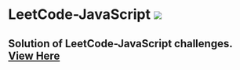 ﻿# LeetCode-JavaScript     <a href="https://hits.seeyoufarm.com"><img src="https://hits.seeyoufarm.com/api/count/incr/badge.svg?url=https%3A%2F%2Fgithub.com%2FShubham-Bhoite%2FLeetCode-JavaScript&count_bg=%2379C83D&title_bg=%23555555&icon=javascript.svg&icon_color=%23E7E7E7&title=hits&edge_flat=false"/></a>

## Solution of LeetCode-JavaScript challenges.             [View Here](https://github.com/Shubham-Bhoite/LeetCode-JavaScript/tree/main/Solutions)

